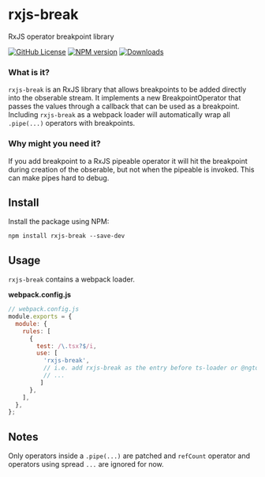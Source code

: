 # rxjs-break
RxJS operator breakpoint library

[![GitHub License](https://img.shields.io/badge/license-MIT-blue.svg)](https://github.com/brentwilton/rxjs-break/blob/master/LICENSE)
[![NPM version](https://img.shields.io/npm/v/rxjs-break.svg)](https://www.npmjs.com/package/rxjs-break)
[![Downloads](http://img.shields.io/npm/dm/rxjs-break.svg)](https://npmjs.org/package/rxjs-break)

### What is it?

`rxjs-break` is an RxJS library that allows breakpoints to be added directly into the obserable stream. It implements a new BreakpointOperator that passes the values through a callback that can be used as a breakpoint.
Including `rxjs-break` as a webpack loader will automatically wrap all `.pipe(...)` operators with breakpoints.

### Why might you need it?

If you add breakpoint to a RxJS pipeable operator it will hit the breakpoint during creation of the obserable, but not when the pipeable is invoked. This can make pipes hard to debug.

## Install

Install the package using NPM:

```
npm install rxjs-break --save-dev
```

## Usage

`rxjs-break` contains a webpack loader.

**webpack.config.js**

```js
// webpack.config.js
module.exports = {
  module: {
    rules: [
      {
        test: /\.tsx?$/i,
        use: [
          'rxjs-break',
          // i.e. add rxjs-break as the entry before ts-loader or @ngtools/webpack
          // ...
         ]
      },
    ],
  },
};
```

## Notes

Only operators inside a `.pipe(...)` are patched and `refCount` operator and operators using spread `...` are ignored for now.
